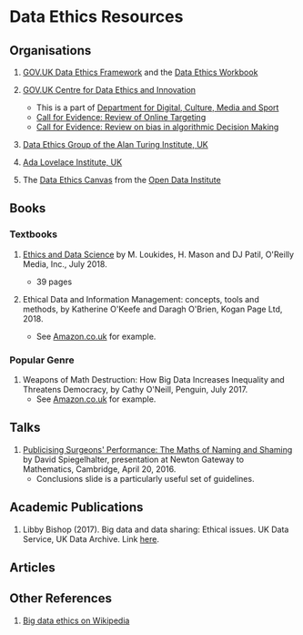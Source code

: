 # Data Ethics Resources

## Organisations

1. [GOV.UK Data Ethics Framework](https://www.gov.uk/government/publications/data-ethics-framework/data-ethics-framework) and the [Data Ethics Workbook](https://www.gov.uk/government/publications/data-ethics-workbook/data-ethics-workbook)

2. [GOV.UK Centre for Data Ethics and Innovation](https://www.gov.uk/government/organisations/centre-for-data-ethics-and-innovation)
   * This is a part of
   [Department for Digital, Culture, Media and Sport](https://www.gov.uk/government/organisations/department-for-digital-culture-media-sport)
   * [Call for Evidence: Review of Online Targeting](https://www.gov.uk/government/publications/the-centre-for-data-ethics-and-innovation-calls-for-evidence-on-online-targeting-and-bias-in-algorithmic-decision-making/centre-for-data-ethics-and-innovation-review-of-online-targeting)
   * [Call for Evidence: Review on bias in algorithmic Decision Making](https://www.gov.uk/government/publications/the-centre-for-data-ethics-and-innovation-calls-for-evidence-on-online-targeting-and-bias-in-algorithmic-decision-making/centre-for-data-ethics-and-innovation-review-on-bias-in-algorithmic-decision-making)
   
3. [Data Ethics Group of the Alan Turing Institute, UK](https://www.turing.ac.uk/research/data-ethics)
   
4. [Ada Lovelace Institute, UK](https://www.adalovelaceinstitute.org)

5. The
   [Data Ethics Canvas](https://theodi.org/article/data-ethics-canvas/)
   from the [Open Data Institute](https://theodi.org)

## Books

### Textbooks

1. [Ethics and Data Science](https://www.oreilly.com/library/view/ethics-and-data/9781492043898/) by M. Loukides, H. Mason and DJ Patil, O'Reilly Media, Inc., July 2018.
   	* 39 pages

2. Ethical Data and Information Management: concepts, tools and methods, by Katherine O'Keefe and Daragh O'Brien, Kogan Page Ltd, 2018.
   	* See [Amazon.co.uk](https://www.amazon.co.uk/Ethical-Data-Information-Management-Concepts/dp/0749482044) for example.

### Popular Genre

1. Weapons of Math Destruction: How Big Data Increases Inequality and Threatens Democracy, by Cathy O'Neill, Penguin, July 2017.
	* See [Amazon.co.uk](https://www.amazon.co.uk/Weapons-Math-Destruction-Increases-Inequality/dp/0141985410) for example.

## Talks

1. [Publicising Surgeons' Performance: The Maths of Naming and Shaming](https://gateway.newton.ac.uk/presentation/2016-04-20/18966) by David Spiegelhalter, presentation at Newton Gateway to Mathematics, Cambridge, April 20, 2016.
	* Conclusions slide is a particularly useful set of guidelines. 

## Academic Publications

1. Libby Bishop (2017).  Big data and data sharing: Ethical issues. UK Data Service, UK Data Archive.  Link [here](https://ukdataservice.ac.uk/media/604711/big-data-and-data-sharing_ethical-issues.pdf).

## Articles

## Other References

1. [Big data ethics on Wikipedia](https://en.wikipedia.org/wiki/Big_data_ethics)
